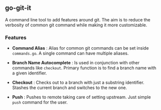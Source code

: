 ## go-git-it

A command line tool to add features around git. The aim is to reduce the verbosity of common git command while making it more customizable.

### Features
- **Command Alias** : Alias for common git commands can be set inside `commands.go`. A single command can have multiple aliases.

- **Branch Name Autocomplete** : Is used in conjunction with other commands like `checkout`. Primary function is to find a branch name with a given identifier.

- **Checkout** : Checks out to a branch with just a substring identifier.
 Stashes the current branch and switches to the new one. 

- **Push** : Pushes to remote taking care of setting upstream. Just simple `push` command for the user.